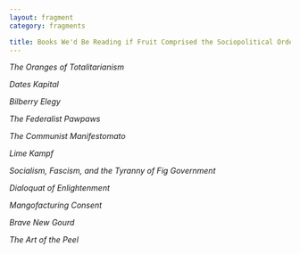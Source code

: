 ```yaml
---
layout: fragment
category: fragments

title: Books We'd Be Reading if Fruit Comprised the Sociopolitical Order
---
```


*The Oranges of Totalitarianism*

*Dates Kapital*

*Bilberry Elegy*

*The Federalist Pawpaws*

*The Communist Manifestomato*

*Lime Kampf*

*Socialism, Fascism, and the Tyranny of Fig Government*

*Dialoquat of Enlightenment*

*Mangofacturing Consent*

*Brave New Gourd*

*The Art of the Peel*